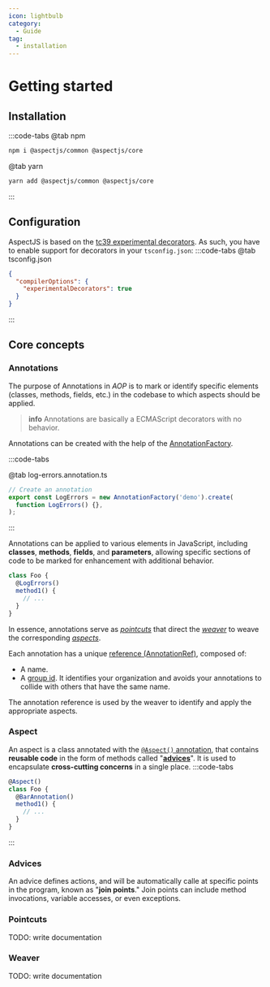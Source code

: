 ```yaml
---
icon: lightbulb
category:
  - Guide
tag:
  - installation
---
```


# Getting started

## <i class="fa fa-download"></i> Installation

:::code-tabs
@tab npm

```bash
npm i @aspectjs/common @aspectjs/core
```

@tab yarn

```bash
yarn add @aspectjs/common @aspectjs/core
```

:::

## <i class="fa fa-cog"></i> Configuration

AspectJS is based on the [tc39 experimental decorators](https://github.com/tc39/proposal-decorators). As such, you have to enable support for decorators in your `tsconfig.json`:
:::code-tabs
@tab tsconfig.json

```json
{
  "compilerOptions": {
    "experimentalDecorators": true
  }
}
```

:::

## Core concepts

### <i class="fa fa-at"></i> Annotations

The purpose of Annotations in _AOP_ is to mark or identify specific elements (classes, methods, fields, etc.) in the codebase to which aspects should be applied.

> **info** Annotations are basically a ECMAScript decorators with no behavior.

Annotations can be created with the help of the [AnnotationFactory](../api/classes/common.AnnotationFactory.md).

:::code-tabs

@tab log-errors.annotation.ts

```ts
// Create an annotation
export const LogErrors = new AnnotationFactory('demo').create(
  function LogErrors() {},
);
```

:::

Annotations can be applied to various elements in JavaScript, including **classes**, **methods**, **fields**, and **parameters**, allowing specific sections of code to be marked for enhancement with additional behavior.

```js
class Foo {
  @LogErrors()
  method1() {
    // ...
  }
}
```

In essence, annotations serve as [_pointcuts_](#pointcuts) that direct the [_weaver_](#weaver) to weave the corresponding [_aspects_](#aspect).

Each annotation has a unique [reference (AnnotationRef)](../api/classes/common.AnnotationRef.md), composed of:

- A name.
- A [group id](../api/classes/common.AnnotationFactory.md#groupid). It identifies your organization and avoids your annotations to collide with others that have the same name.

The annotation reference is used by the weaver to identify and apply the appropriate aspects.

### <i class="fa fa-cube"></i> Aspect

An aspect is a class annotated with the [`@Aspect()` annotation](../api/modules/core.md#aspect), that contains **reusable code** in the form of methods called "[**advices**](#advices)". It is used to encapsulate **cross-cutting concerns** in a single place.
:::code-tabs

```js
@Aspect()
class Foo {
  @BarAnnotation()
  method1() {
    // ...
  }
}
```

:::

### <i class="fa fa-cubes"></i> Advices

An advice defines actions, and will be automatically calle at specific points in the program, known as "**join points**." Join points can include method invocations, variable accesses, or even exceptions.

### <i class="fa-solid fa-scissors"></i> Pointcuts

TODO: write documentation

### <i class="fa fa-cog"></i> Weaver

TODO: write documentation

